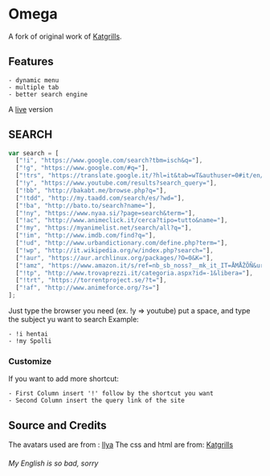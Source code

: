 # Omega
A fork of original work of [Katgrills](https://github.com/Catgrills). 
## Features
	- dynamic menu
	- multiple tab
	- better search engine
	
A [live](https://spolli.github.io/Omega/) version

## SEARCH
``` javascript
var search = [
  ["!i", "https://www.google.com/search?tbm=isch&q="],
  ["!g", "https://www.google.com/#q="],
  ["!trs", "https://translate.google.it/?hl=it&tab=wT&authuser=0#it/en/"],
  ["!y", "https://www.youtube.com/results?search_query="],
  ["!bb", "http://bakabt.me/browse.php?q="],
  ["!tdd", "http://my.taadd.com/search/es/?wd="],
  ["!ba", "http://bato.to/search?name="],
  ["!ny", "https://www.nyaa.si/?page=search&term="],
  ["!ac", "http://www.animeclick.it/cerca?tipo=tutto&name="],
  ["!my", "https://myanimelist.net/search/all?q="],
  ["!im", "http://www.imdb.com/find?q="],
  ["!ud", "http://www.urbandictionary.com/define.php?term="],
  ["!wp", "http://it.wikipedia.org/w/index.php?search="],
  ["!aur", "https://aur.archlinux.org/packages/?O=0&K="],
  ["!amz", "https://www.amazon.it/s/ref=nb_sb_noss?__mk_it_IT=ÅMÅŽÕÑ&url=search-alias%3Daps&field-keywords="],
  ["!tp", "http://www.trovaprezzi.it/categoria.aspx?id=-1&libera="],
  ["!trt", "https://torrentproject.se/?t="],
  ["!af", "http://www.animeforce.org/?s="]
];
```
Just type the browser you need (ex. !y => youtube) put a space, and type the subject yu want to search
Example:

	- !i hentai
	- !my Spolli
	
### Customize
If you want to add more shortcut:

	- First Column insert '!' follow by the shortcut you want
	- Second Column insert the query link of the site

Source and Credits
-------------------------------
The avatars used are from : [Ilya](http://kuvshinov-ilya.tumblr.com/)
The css and html are from: [Katgrills](https://github.com/Catgrills)

###### My English is so bad, sorry
